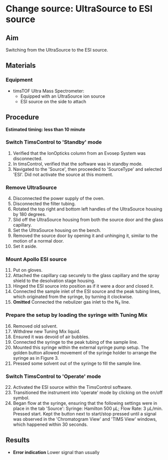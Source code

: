 # Change source: UltraSource to ESI source


## Aim
Switching from the UltraSource to the ESI source.


## Materials

### Equipment
- timsTOF Ultra Mass Spectrometer:
  - Equipped with an UltraSource ion source
  - ESI source on the side to attach


## Procedure
**Estimated timing: less than 10 minute**

### Switch TimsControl to 'Standby' mode
1. Verified that the IonOpticks column from an Evosep System was disconnected.
2. In timsControl, verified that the software was in standby mode.
3. Navigated to the 'Source', then proceeded to 'SourceType' and selected 'ESI'. Did not activate the source at this moment.

### Remove UltraSource
4. Disconnected the power supply of the oven.
5. Disconnected the filter tubing.
6. Rotated the top right and bottom left handles of the UltraSource housing by 180 degrees.
7. Slid off the UltraSource housing from both the source door and the glass capillary.
8. Set the UltraSource housing on the bench.
9. Removed the source door by opening it and unhinging it, similar to the motion of a normal door.
10. Set it aside.

### Mount Apollo ESI source
11. Put on gloves.
12. Attached the capillary cap securely to the glass capillary and the spray shield to the desolvation stage housing.
13. Hinged the ESI source into position as if it were a door and closed it.
14. Connected the sample inlet of the ESI source and the peak tubing lines, which originated from the syringe, by turning it clockwise.
15. **Omitted** Connected the nebulizer gas inlet to the N₂ line.

### Prepare the setup by loading the syringe with Tuning Mix
16. Removed old solvent.
17. Withdrew new Tuning Mix liquid.
18. Ensured it was devoid of air bubbles.
19. Connected the syringe to the peak tubing of the sample line.
20. Mounted this syringe within the external syringe pump setup. The golden button allowed movement of the syringe holder to arrange the syringe as in Figure 3.
21. Pressed some solvent out of the syringe to fill the sample line.

### Switch TimsControl to 'Operate' mode
22. Activated the ESI source within the TimsControl software.
23. Transitioned the instrument into 'operate' mode by clicking on the on/off symbol.
24. Began flow at the syringe, ensuring that the following settings were in place in the tab 'Source': Syringe: Hamilton 500 µL; Flow Rate: 3 µL/min. Pressed start. Kept the button next to start/stop pressed until a signal was observed in the 'Chromatogram View' and 'TIMS View' windows, which happened within 30 seconds.


## Results
- **Error indication** Lower signal than usually
